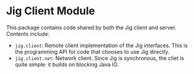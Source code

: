 # Jig Client Module

This package contains code shared by both the Jig client and server. Contents include:

- `jig.client`: Remote client implementation of the Jig interfaces. This is the
programming API for code that chooses to use Jig directly.
- `jig.client.net`: Network client. Since Jig is synchronous, the cliet is quite
simple: it builds on blocking Java IO.


